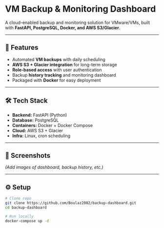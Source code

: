 # VM Backup & Monitoring Dashboard  

A cloud-enabled backup and monitoring solution for VMware/VMs, built with **FastAPI, PostgreSQL, Docker, and AWS S3/Glacier**.  

---

## 🚀 Features
- Automated **VM backups** with daily scheduling  
- **AWS S3 + Glacier integration** for long-term storage  
- **Role-based access** with user authentication  
- Backup **history tracking** and monitoring dashboard  
- Packaged with **Docker** for easy deployment  

---

## 🛠 Tech Stack
- **Backend:** FastAPI (Python)  
- **Database:** PostgreSQL  
- **Containers:** Docker + Docker Compose  
- **Cloud:** AWS S3 + Glacier  
- **Infra:** Linux, cron scheduling  

---

## 📸 Screenshots
*(Add images of dashboard, backup history, etc.)*  

---

## ⚙️ Setup
```bash
# Clone repo
git clone https://github.com/Boulaz2002/backup-dashboard.git
cd backup-dashboard

# Run locally
docker-compose up -d
